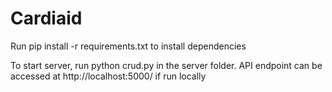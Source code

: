 # Cardiaid

Run pip install -r requirements.txt to install dependencies

To start server, run python crud.py in the server folder. API endpoint can be accessed at http://localhost:5000/ if run locally